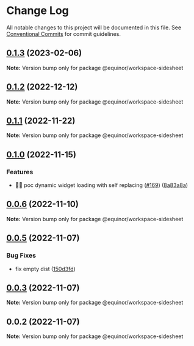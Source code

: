 # Change Log

All notable changes to this project will be documented in this file.
See [Conventional Commits](https://conventionalcommits.org) for commit guidelines.

## [0.1.3](https://github.com/equinor/fusion-workspace/compare/@equinor/workspace-sidesheet@0.1.2...@equinor/workspace-sidesheet@0.1.3) (2023-02-06)

**Note:** Version bump only for package @equinor/workspace-sidesheet

## [0.1.2](https://github.com/equinor/fusion-workspace/compare/@equinor/workspace-sidesheet@0.1.1...@equinor/workspace-sidesheet@0.1.2) (2022-12-12)

**Note:** Version bump only for package @equinor/workspace-sidesheet

## [0.1.1](https://github.com/equinor/fusion-workspace/compare/@equinor/workspace-sidesheet@0.1.0...@equinor/workspace-sidesheet@0.1.1) (2022-11-22)

**Note:** Version bump only for package @equinor/workspace-sidesheet

## [0.1.0](https://github.com/equinor/fusion-workspace/compare/@equinor/workspace-sidesheet@0.0.6...@equinor/workspace-sidesheet@0.1.0) (2022-11-15)

### Features

-   :technologist: poc dynamic widget loading with self replacing ([#169](https://github.com/equinor/fusion-workspace/issues/169)) ([8a83a8a](https://github.com/equinor/fusion-workspace/commit/8a83a8a38a67e9aa976e242bf341d1f193e9c618))

## [0.0.6](https://github.com/equinor/fusion-workspace/compare/@equinor/workspace-sidesheet@0.0.5...@equinor/workspace-sidesheet@0.0.6) (2022-11-10)

**Note:** Version bump only for package @equinor/workspace-sidesheet

## [0.0.5](https://github.com/equinor/fusion-workspace/compare/@equinor/workspace-sidesheet@0.0.3...@equinor/workspace-sidesheet@0.0.5) (2022-11-07)

### Bug Fixes

-   fix empty dist ([150d3fd](https://github.com/equinor/fusion-workspace/commit/150d3fd028e9995b10885a396849e13a1262b6b2))

## [0.0.3](https://github.com/equinor/fusion-workspace/compare/@equinor/workspace-sidesheet@0.0.2...@equinor/workspace-sidesheet@0.0.3) (2022-11-07)

**Note:** Version bump only for package @equinor/workspace-sidesheet

## 0.0.2 (2022-11-07)

**Note:** Version bump only for package @equinor/workspace-sidesheet
